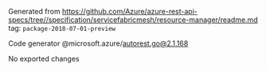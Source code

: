 Generated from https://github.com/Azure/azure-rest-api-specs/tree//specification/servicefabricmesh/resource-manager/readme.md tag: `package-2018-07-01-preview`

Code generator @microsoft.azure/autorest.go@2.1.168

No exported changes